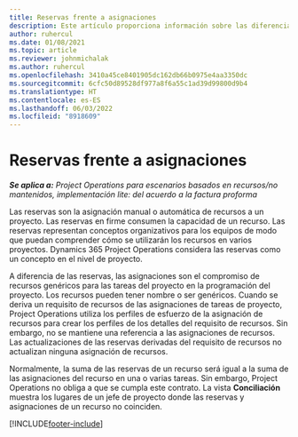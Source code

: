 ```yaml
---
title: Reservas frente a asignaciones
description: Este artículo proporciona información sobre las diferencias entre las reservas de recursos y las asignaciones de recursos.
author: ruhercul
ms.date: 01/08/2021
ms.topic: article
ms.reviewer: johnmichalak
ms.author: ruhercul
ms.openlocfilehash: 3410a45ce8401905dc162db66b0975e4aa3350dc
ms.sourcegitcommit: 6cfc50d89528df977a8f6a55c1ad39d99800d9b4
ms.translationtype: HT
ms.contentlocale: es-ES
ms.lasthandoff: 06/03/2022
ms.locfileid: "8918609"
---
```

# <a name="bookings-vs-assignments"></a>Reservas frente a asignaciones

_**Se aplica a:** Project Operations para escenarios basados en recursos/no mantenidos, implementación lite: del acuerdo a la factura proforma_

Las reservas son la asignación manual o automática de recursos a un proyecto. Las reservas en firme consumen la capacidad de un recurso. Las reservas representan conceptos organizativos para los equipos de modo que puedan comprender cómo se utilizarán los recursos en varios proyectos. Dynamics 365 Project Operations considera las reservas como un concepto en el nivel de proyecto. 

A diferencia de las reservas, las asignaciones son el compromiso de recursos genéricos para las tareas del proyecto en la programación del proyecto. Los recursos pueden tener nombre o ser genéricos.  Cuando se deriva un requisito de recursos de las asignaciones de tareas de proyecto, Project Operations utiliza los perfiles de esfuerzo de la asignación de recursos para crear los perfiles de los detalles del requisito de recursos. Sin embargo, no se mantiene una referencia a las asignaciones de recursos. Las actualizaciones de las reservas derivadas del requisito de recursos no actualizan ninguna asignación de recursos.

Normalmente, la suma de las reservas de un recurso será igual a la suma de las asignaciones del recurso en una o varias tareas. Sin embargo, Project Operations no obliga a que se cumpla este contrato. La vista **Conciliación** muestra los lugares de un jefe de proyecto donde las reservas y asignaciones de un recurso no coinciden.




[!INCLUDE[footer-include](../includes/footer-banner.md)]